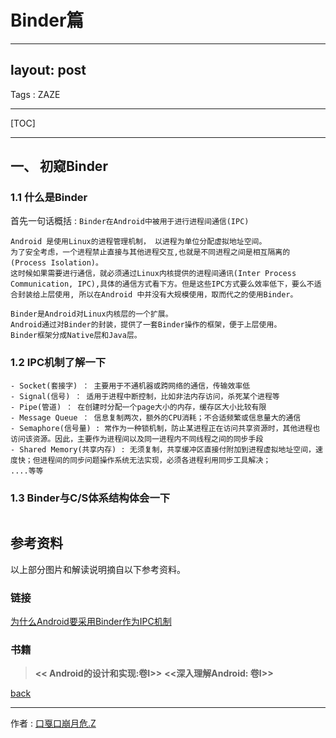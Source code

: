 
# Binder篇

---
layout: post
---

Tags : ZAZE

---

[TOC]

---

## 一、 初窥Binder

### 1.1 什么是Binder

首先一句话概括 : ``Binder在Android中被用于进行进程间通信(IPC)``

```
Android 是使用Linux的进程管理机制， 以进程为单位分配虚拟地址空间。
为了安全考虑，一个进程禁止直接与其他进程交互,也就是不同进程之间是相互隔离的(Process Isolation)。
这时候如果需要进行通信，就必须通过Linux内核提供的进程间通讯(Inter Process Communication, IPC),具体的通信方式看下方。但是这些IPC方式要么效率低下，要么不适合封装给上层使用, 所以在Android 中并没有大规模使用，取而代之的使用Binder。
```
```
Binder是Android对Linux内核层的一个扩展。
Android通过对Binder的封装，提供了一套Binder操作的框架，便于上层使用。
Binder框架分成Native层和Java层。
```

### 1.2 IPC机制了解一下

```
- Socket(套接字) ： 主要用于不通机器或跨网络的通信，传输效率低
- Signal(信号) ： 适用于进程中断控制，比如非法内存访问，杀死某个进程等
- Pipe(管道) ： 在创建时分配一个page大小的内存，缓存区大小比较有限
- Message Queue ： 信息复制两次，额外的CPU消耗；不合适频繁或信息量大的通信
- Semaphore(信号量) : 常作为一种锁机制，防止某进程正在访问共享资源时，其他进程也访问该资源。因此，主要作为进程间以及同一进程内不同线程之间的同步手段
- Shared Memory(共享内存) : 无须复制，共享缓冲区直接付附加到进程虚拟地址空间，速度快；但进程间的同步问题操作系统无法实现，必须各进程利用同步工具解决；
....等等
```

### 1.3 Binder与C/S体系结构体会一下

```

```



## 参考资料

以上部分图片和解读说明摘自以下参考资料。

### 链接

[为什么Android要采用Binder作为IPC机制][为什么Android要采用Binder作为IPC机制]

### 书籍

> **<< Android的设计和实现:卷I>>**
> **<<深入理解Android: 卷I>>**


[back](./)

------
作者 : [口戛口崩月危.Z][author]

[author]: https://zaze359.github.io
[为什么Android要采用Binder作为IPC机制]:https://www.zhihu.com/question/39440766/answer/89210950
